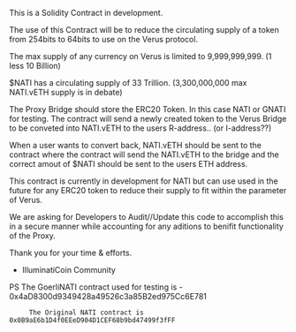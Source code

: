 This is a Solidity Contract in development.

The use of this Contract will be to reduce the circulating supply of a token from 254bits to 64bits to use on the Verus protocol.

The max supply of any currency on Verus is limited to 9,999,999,999. (1 less 10 Billion)

$NATI has a circulating supply of 33 Trillion. (3,300,000,000 max NATI.vETH supply is in debate)

The Proxy Bridge should store the ERC20 Token. In this case NATI or GNATI for testing.
The contract will send a newly created token to the Verus Bridge to be conveted into NATI.vETH to the users R-address.. (or I-address??)

When a user wants to convert back, NATI.vETH should be sent to the contract where the contract will send the NATI.vETH to the bridge
and the correct amout of $NATI should be sent to the users ETH address.

This contract is currently in development for NATI but can use used in the 
future for any ERC20 token to reduce their supply to fit within the parameter 
of Verus.

We are asking for Developers to Audit//Update this code to accomplish this
in a secure manner while accounting for any aditions to benifit functionality of the Proxy.  

Thank you for your time & efforts.

- IlluminatiCoin Community

PS The GoerliNATI contract used for testing is - 0x4aD8300d9349428a49526c3a85B2ed975Cc6E781
   
         The Original NATI contract is 0x0B9aE6b1D4f0EEeD904D1CEF68b9bd47499f3fFF
